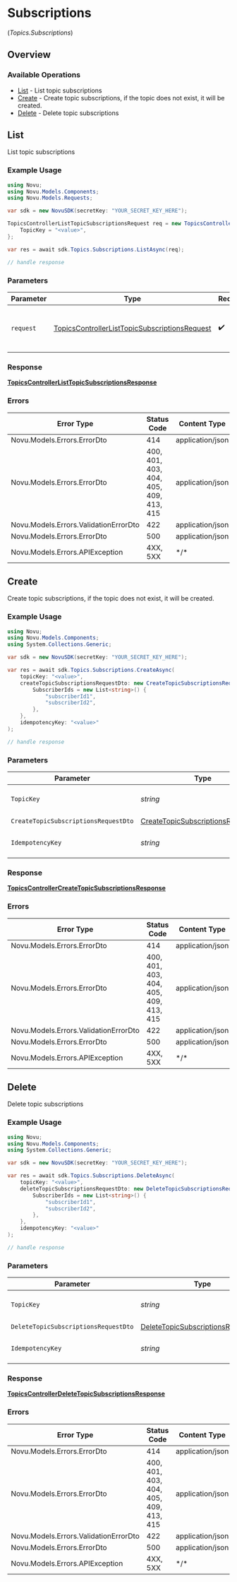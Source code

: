 # Subscriptions
(*Topics.Subscriptions*)

## Overview

### Available Operations

* [List](#list) - List topic subscriptions
* [Create](#create) - Create topic subscriptions, if the topic does not exist, it will be created.
* [Delete](#delete) - Delete topic subscriptions

## List

List topic subscriptions

### Example Usage

```csharp
using Novu;
using Novu.Models.Components;
using Novu.Models.Requests;

var sdk = new NovuSDK(secretKey: "YOUR_SECRET_KEY_HERE");

TopicsControllerListTopicSubscriptionsRequest req = new TopicsControllerListTopicSubscriptionsRequest() {
    TopicKey = "<value>",
};

var res = await sdk.Topics.Subscriptions.ListAsync(req);

// handle response
```

### Parameters

| Parameter                                                                                                               | Type                                                                                                                    | Required                                                                                                                | Description                                                                                                             |
| ----------------------------------------------------------------------------------------------------------------------- | ----------------------------------------------------------------------------------------------------------------------- | ----------------------------------------------------------------------------------------------------------------------- | ----------------------------------------------------------------------------------------------------------------------- |
| `request`                                                                                                               | [TopicsControllerListTopicSubscriptionsRequest](../../Models/Requests/TopicsControllerListTopicSubscriptionsRequest.md) | :heavy_check_mark:                                                                                                      | The request object to use for the request.                                                                              |

### Response

**[TopicsControllerListTopicSubscriptionsResponse](../../Models/Requests/TopicsControllerListTopicSubscriptionsResponse.md)**

### Errors

| Error Type                             | Status Code                            | Content Type                           |
| -------------------------------------- | -------------------------------------- | -------------------------------------- |
| Novu.Models.Errors.ErrorDto            | 414                                    | application/json                       |
| Novu.Models.Errors.ErrorDto            | 400, 401, 403, 404, 405, 409, 413, 415 | application/json                       |
| Novu.Models.Errors.ValidationErrorDto  | 422                                    | application/json                       |
| Novu.Models.Errors.ErrorDto            | 500                                    | application/json                       |
| Novu.Models.Errors.APIException        | 4XX, 5XX                               | \*/\*                                  |

## Create

Create topic subscriptions, if the topic does not exist, it will be created.

### Example Usage

```csharp
using Novu;
using Novu.Models.Components;
using System.Collections.Generic;

var sdk = new NovuSDK(secretKey: "YOUR_SECRET_KEY_HERE");

var res = await sdk.Topics.Subscriptions.CreateAsync(
    topicKey: "<value>",
    createTopicSubscriptionsRequestDto: new CreateTopicSubscriptionsRequestDto() {
        SubscriberIds = new List<string>() {
            "subscriberId1",
            "subscriberId2",
        },
    },
    idempotencyKey: "<value>"
);

// handle response
```

### Parameters

| Parameter                                                                                           | Type                                                                                                | Required                                                                                            | Description                                                                                         |
| --------------------------------------------------------------------------------------------------- | --------------------------------------------------------------------------------------------------- | --------------------------------------------------------------------------------------------------- | --------------------------------------------------------------------------------------------------- |
| `TopicKey`                                                                                          | *string*                                                                                            | :heavy_check_mark:                                                                                  | The key identifier of the topic                                                                     |
| `CreateTopicSubscriptionsRequestDto`                                                                | [CreateTopicSubscriptionsRequestDto](../../Models/Components/CreateTopicSubscriptionsRequestDto.md) | :heavy_check_mark:                                                                                  | N/A                                                                                                 |
| `IdempotencyKey`                                                                                    | *string*                                                                                            | :heavy_minus_sign:                                                                                  | A header for idempotency purposes                                                                   |

### Response

**[TopicsControllerCreateTopicSubscriptionsResponse](../../Models/Requests/TopicsControllerCreateTopicSubscriptionsResponse.md)**

### Errors

| Error Type                             | Status Code                            | Content Type                           |
| -------------------------------------- | -------------------------------------- | -------------------------------------- |
| Novu.Models.Errors.ErrorDto            | 414                                    | application/json                       |
| Novu.Models.Errors.ErrorDto            | 400, 401, 403, 404, 405, 409, 413, 415 | application/json                       |
| Novu.Models.Errors.ValidationErrorDto  | 422                                    | application/json                       |
| Novu.Models.Errors.ErrorDto            | 500                                    | application/json                       |
| Novu.Models.Errors.APIException        | 4XX, 5XX                               | \*/\*                                  |

## Delete

Delete topic subscriptions

### Example Usage

```csharp
using Novu;
using Novu.Models.Components;
using System.Collections.Generic;

var sdk = new NovuSDK(secretKey: "YOUR_SECRET_KEY_HERE");

var res = await sdk.Topics.Subscriptions.DeleteAsync(
    topicKey: "<value>",
    deleteTopicSubscriptionsRequestDto: new DeleteTopicSubscriptionsRequestDto() {
        SubscriberIds = new List<string>() {
            "subscriberId1",
            "subscriberId2",
        },
    },
    idempotencyKey: "<value>"
);

// handle response
```

### Parameters

| Parameter                                                                                           | Type                                                                                                | Required                                                                                            | Description                                                                                         |
| --------------------------------------------------------------------------------------------------- | --------------------------------------------------------------------------------------------------- | --------------------------------------------------------------------------------------------------- | --------------------------------------------------------------------------------------------------- |
| `TopicKey`                                                                                          | *string*                                                                                            | :heavy_check_mark:                                                                                  | The key identifier of the topic                                                                     |
| `DeleteTopicSubscriptionsRequestDto`                                                                | [DeleteTopicSubscriptionsRequestDto](../../Models/Components/DeleteTopicSubscriptionsRequestDto.md) | :heavy_check_mark:                                                                                  | N/A                                                                                                 |
| `IdempotencyKey`                                                                                    | *string*                                                                                            | :heavy_minus_sign:                                                                                  | A header for idempotency purposes                                                                   |

### Response

**[TopicsControllerDeleteTopicSubscriptionsResponse](../../Models/Requests/TopicsControllerDeleteTopicSubscriptionsResponse.md)**

### Errors

| Error Type                             | Status Code                            | Content Type                           |
| -------------------------------------- | -------------------------------------- | -------------------------------------- |
| Novu.Models.Errors.ErrorDto            | 414                                    | application/json                       |
| Novu.Models.Errors.ErrorDto            | 400, 401, 403, 404, 405, 409, 413, 415 | application/json                       |
| Novu.Models.Errors.ValidationErrorDto  | 422                                    | application/json                       |
| Novu.Models.Errors.ErrorDto            | 500                                    | application/json                       |
| Novu.Models.Errors.APIException        | 4XX, 5XX                               | \*/\*                                  |